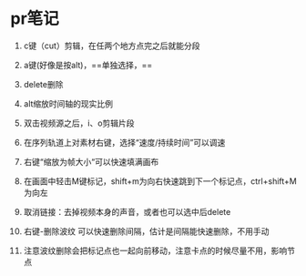 # pr笔记



1.  c键（cut）剪辑，在任两个地方点完之后就能分段

2. a键(好像是按alt)，==单独选择，==

3. delete删除

4. alt缩放时间轴的现实比例

5. 双击视频源之后，i、o剪辑片段

6. 在序列轨道上对素材右键，选择“速度/持续时间”可以调速

7. 右键“缩放为帧大小“可以快速填满画布

8. 在画面中轻击M键标记，shift+m为向右快速跳到下一个标记点，ctrl+shift+M为向左

9. 取消链接：去掉视频本身的声音，或者也可以选中后delete

10. 右键-删除波纹 可以快速删除间隔，估计是间隔能快速删除，不用手动

11. 注意波纹删除会把标记点也一起向前移动，注意卡点的时候尽量不用，影响节点